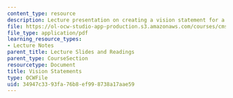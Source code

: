 ```yaml
---
content_type: resource
description: Lecture presentation on creating a vision statement for a game project.
file: https://ol-ocw-studio-app-production.s3.amazonaws.com/courses/cms-611j-creating-video-games-fall-2014/34947c3393fa76b8ef998738a17aae59_MITCMS_611JF14_Vision_State.pdf
file_type: application/pdf
learning_resource_types:
- Lecture Notes
parent_title: Lecture Slides and Readings
parent_type: CourseSection
resourcetype: Document
title: Vision Statements
type: OCWFile
uid: 34947c33-93fa-76b8-ef99-8738a17aae59
---
```

